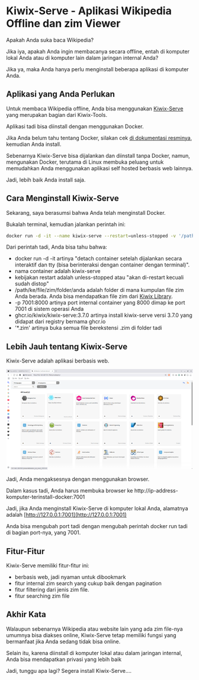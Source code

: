 # Kiwix-Serve - Aplikasi Wikipedia Offline dan zim Viewer

Apakah Anda suka baca Wikipedia?

Jika iya, apakah Anda ingin membacanya secara offline, entah di komputer lokal Anda atau di komputer lain dalam jaringan internal Anda?

Jika ya, maka Anda hanya perlu menginstall beberapa aplikasi di komputer Anda.

## Aplikasi yang Anda Perlukan

Untuk membaca Wikipedia offline, Anda bisa menggunakan [Kiwix-Serve](https://wiki.kiwix.org/wiki/Kiwix-serve) yang merupakan bagian dari Kiwix-Tools.

Aplikasi tadi bisa diinstall dengan menggunakan Docker.

Jika Anda belum tahu tentang Docker, silakan cek [di dokumentasi resminya](https://docs.docker.com), kemudian Anda install.

Sebenarnya Kiwix-Serve bisa dijalankan dan diinstall tanpa Docker, namun, mengunakan Docker, terutama di Linux membuka peluang untuk memudahkan Anda menggunakan aplikasi self hosted berbasis web lainnya.

Jadi, lebih baik Anda install saja.

## Cara Menginstall Kiwix-Serve

Sekarang, saya berasumsi bahwa Anda telah menginstall Docker.

Bukalah terminal, kemudian jalankan perintah ini:

```bash
docker run -d -it --name kiwix-serve --restart=unless-stopped -v '/path/ke/file/zim/folder/anda':/data -p 7001:8080 ghcr.io/kiwix/kiwix-serve:3.7.0 '*.zim'
```

Dari perintah tadi, Anda bisa tahu bahwa:

-   docker run -d -it artinya "detach container setelah dijalankan secara interaktif dan tty (bisa berinteraksi dengan container dengan terminal)".
-   nama container adalah kiwix-serve
-   kebijakan restart adalah unless-stopped atau "akan di-restart kecuali sudah distop"
-   /path/ke/file/zim/folder/anda adalah folder di mana kumpulan file zim Anda berada. Anda bisa mendapatkan file zim dari [Kiwix Library](https://library.kiwix.org/#lang=&q=).
-   \-p 7001:8000 artinya port internal container yang 8000 dimap ke port 7001 di sistem operasi Anda
-   ghcr.io/kiwix/kiwix-serve:3.7.0 artinya install kiwix-serve versi 3.7.0 yang didapat dari registry bernama ghcr.io
-   '\*.zim' artinya buka semua file berekstensi .zim di folder tadi

## Lebih Jauh tentang Kiwix-Serve

Kiwix-Serve adalah aplikasi berbasis web.

<p align="center">
    <img src="../../media/Screenshot-from-2025-06-09-22-56-01.png?raw=true" alt=""/>
</p>

Jadi, Anda mengaksesnya dengan menggunakan browser.

Dalam kasus tadi, Anda harus membuka browser ke http://ip-address-komputer-terinstall-docker:7001

Jadi, jika Anda menginstall Kiwix-Serve di komputer lokal Anda, alamatnya adalah [http://127.0.0.1:7001](http://127.0.0.1:7001)

Anda bisa mengubah port tadi dengan mengubah perintah docker run tadi di bagian port-nya, yang 7001.

## Fitur-Fitur

Kiwix-Serve memiliki fitur-fitur ini:

-   berbasis web, jadi nyaman untuk dibookmark
-   fitur internal zim search yang cukup baik dengan pagination
-   fitur filtering dari jenis zim file.
-   fitur searching zim file

## Akhir Kata

Walaupun sebenarnya Wikipedia atau website lain yang ada zim file-nya umumnya bisa diakses online, Kiwix-Serve tetap memiliki fungsi yang bermanfaat jika Anda sedang tidak bisa online.

Selain itu, karena diinstall di komputer lokal atau dalam jaringan internal, Anda bisa mendapatkan privasi yang lebih baik

Jadi, tunggu apa lagi? Segera install Kiwix-Serve....